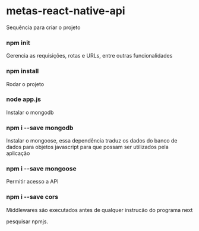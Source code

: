 # metas-react-native-api

Sequência para criar o projeto
### npm init

Gerencia as requisições, rotas e URLs, entre outras funcionalidades
### npm install

Rodar o projeto
### node app.js

Instalar o mongodb
### npm i --save mongodb

Instalar o mongoose, essa dependência traduz os dados do banco de dados para
objetos javascript para que possam ser utilizados pela aplicação
### npm i --save mongoose

Permitir acesso a API
### npm i --save cors

Middlewares são executados antes de qualquer instrucão do programa
next

pesquisar npmjs.
